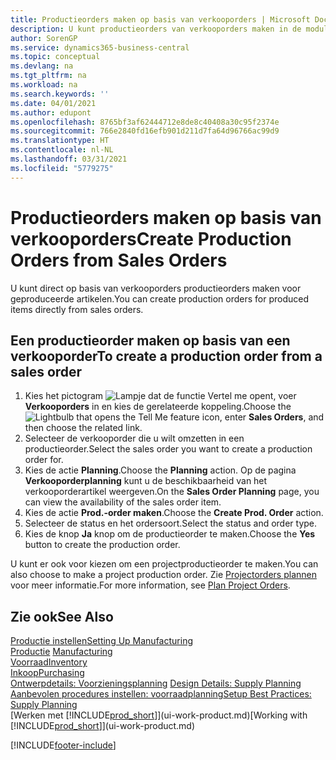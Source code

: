 ```yaml
---
title: Productieorders maken op basis van verkooporders | Microsoft Docs
description: U kunt productieorders van verkooporders maken in de module Verkoop & Marketing.
author: SorenGP
ms.service: dynamics365-business-central
ms.topic: conceptual
ms.devlang: na
ms.tgt_pltfrm: na
ms.workload: na
ms.search.keywords: ''
ms.date: 04/01/2021
ms.author: edupont
ms.openlocfilehash: 8765bf3af62444712e8de8c40408a30c95f2374e
ms.sourcegitcommit: 766e2840fd16efb901d211d7fa64d96766ac99d9
ms.translationtype: HT
ms.contentlocale: nl-NL
ms.lasthandoff: 03/31/2021
ms.locfileid: "5779275"
---
```

# <a name="create-production-orders-from-sales-orders"></a><span data-ttu-id="7d90c-103">Productieorders maken op basis van verkooporders</span><span class="sxs-lookup"><span data-stu-id="7d90c-103">Create Production Orders from Sales Orders</span></span>
<span data-ttu-id="7d90c-104">U kunt direct op basis van verkooporders productieorders maken voor geproduceerde artikelen.</span><span class="sxs-lookup"><span data-stu-id="7d90c-104">You can create production orders for produced items directly from sales orders.</span></span>  

## <a name="to-create-a-production-order-from-a-sales-order"></a><span data-ttu-id="7d90c-105">Een productieorder maken op basis van een verkooporder</span><span class="sxs-lookup"><span data-stu-id="7d90c-105">To create a production order from a sales order</span></span>  

1.  <span data-ttu-id="7d90c-106">Kies het pictogram ![Lampje dat de functie Vertel me opent](media/ui-search/search_small.png "Vertel me wat u wilt doen"), voer **Verkooporders** in en kies de gerelateerde koppeling.</span><span class="sxs-lookup"><span data-stu-id="7d90c-106">Choose the ![Lightbulb that opens the Tell Me feature](media/ui-search/search_small.png "Tell me what you want to do") icon, enter **Sales Orders**, and then choose the related link.</span></span>  
2.  <span data-ttu-id="7d90c-107">Selecteer de verkooporder die u wilt omzetten in een productieorder.</span><span class="sxs-lookup"><span data-stu-id="7d90c-107">Select the sales order you want to create a production order for.</span></span>  
3.  <span data-ttu-id="7d90c-108">Kies de actie **Planning**.</span><span class="sxs-lookup"><span data-stu-id="7d90c-108">Choose the **Planning** action.</span></span> <span data-ttu-id="7d90c-109">Op de pagina **Verkooporderplanning** kunt u de beschikbaarheid van het verkooporderartikel weergeven.</span><span class="sxs-lookup"><span data-stu-id="7d90c-109">On the **Sales Order Planning** page, you can view the availability of the sales order item.</span></span>  
4.  <span data-ttu-id="7d90c-110">Kies de actie **Prod.-order maken**.</span><span class="sxs-lookup"><span data-stu-id="7d90c-110">Choose the **Create Prod. Order** action.</span></span>  
5.  <span data-ttu-id="7d90c-111">Selecteer de status en het ordersoort.</span><span class="sxs-lookup"><span data-stu-id="7d90c-111">Select the status and order type.</span></span>  
6.  <span data-ttu-id="7d90c-112">Kies de knop **Ja** knop om de productieorder te maken.</span><span class="sxs-lookup"><span data-stu-id="7d90c-112">Choose the **Yes** button to create the production order.</span></span>

<span data-ttu-id="7d90c-113">U kunt er ook voor kiezen om een projectproductieorder te maken.</span><span class="sxs-lookup"><span data-stu-id="7d90c-113">You can also choose to make a project production order.</span></span> <span data-ttu-id="7d90c-114">Zie [Projectorders plannen](production-how-to-plan-project-orders.md) voor meer informatie.</span><span class="sxs-lookup"><span data-stu-id="7d90c-114">For more information, see [Plan Project Orders](production-how-to-plan-project-orders.md).</span></span>   

## <a name="see-also"></a><span data-ttu-id="7d90c-115">Zie ook</span><span class="sxs-lookup"><span data-stu-id="7d90c-115">See Also</span></span>  
[<span data-ttu-id="7d90c-116">Productie instellen</span><span class="sxs-lookup"><span data-stu-id="7d90c-116">Setting Up Manufacturing</span></span>](production-configure-production-processes.md)  
<span data-ttu-id="7d90c-117">[Productie](production-manage-manufacturing.md)  </span><span class="sxs-lookup"><span data-stu-id="7d90c-117">[Manufacturing](production-manage-manufacturing.md)  </span></span>  
[<span data-ttu-id="7d90c-118">Voorraad</span><span class="sxs-lookup"><span data-stu-id="7d90c-118">Inventory</span></span>](inventory-manage-inventory.md)  
[<span data-ttu-id="7d90c-119">Inkoop</span><span class="sxs-lookup"><span data-stu-id="7d90c-119">Purchasing</span></span>](purchasing-manage-purchasing.md)  
<span data-ttu-id="7d90c-120">[Ontwerpdetails: Voorzieningsplanning](design-details-supply-planning.md) </span><span class="sxs-lookup"><span data-stu-id="7d90c-120">[Design Details: Supply Planning](design-details-supply-planning.md) </span></span>  
[<span data-ttu-id="7d90c-121">Aanbevolen procedures instellen: voorraadplanning</span><span class="sxs-lookup"><span data-stu-id="7d90c-121">Setup Best Practices: Supply Planning</span></span>](setup-best-practices-supply-planning.md)  
<span data-ttu-id="7d90c-122">[Werken met [!INCLUDE[prod_short](includes/prod_short.md)]](ui-work-product.md)</span><span class="sxs-lookup"><span data-stu-id="7d90c-122">[Working with [!INCLUDE[prod_short](includes/prod_short.md)]](ui-work-product.md)</span></span>


[!INCLUDE[footer-include](includes/footer-banner.md)]